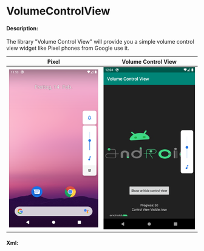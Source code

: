 # VolumeControlView

#### Description:    
The library "Volume Control View" will provide you a simple volume control view widget like Pixel phones from Google use it.

| Pixel    | Volume Control View |
| ---      | ---      |
| ![Image description](https://github.com/Mika-89/VolumeControlView/blob/master/images/image_pixel.png) | ![Image description](https://github.com/Mika-89/VolumeControlView/blob/master/images/image_library.png) |


#### Xml:    
